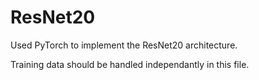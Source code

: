 # ResNet20

Used PyTorch to implement the ResNet20 architecture.

Training data should be handled independantly in this file.
